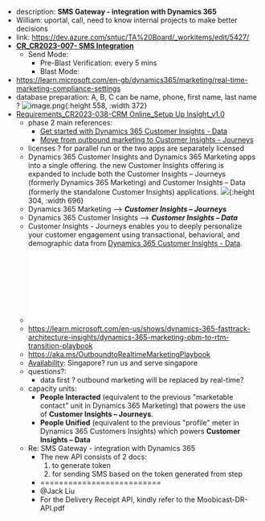 - description: **SMS Gateway - integration with Dynamics 365**
- William: uportal, call, need to know internal projects to make better decisions
- link: https://dev.azure.com/sntuc/TA%20Board/_workitems/edit/5427/
- **[CR_CR2023-007- SMS Integration](https://sntuc.sharepoint.com/:w:/r/sites/VendorSite/DXC/CR%20-%20Committed%20InProgress/CR2023-007-%20SMS%20Integration%20in%20Marketing/CR%20Paper/CR_CR2023-007-%20SMS%20Integration.docx?d=w88385039020e4dcdbccec46651bdd5dd&csf=1&web=1&e=hQgH8s)**
	- Send Mode:
		- Pre-Blast Verification: every 5 mins
		- Blast Mode:
- https://learn.microsoft.com/en-gb/dynamics365/marketing/real-time-marketing-compliance-settings
- database preparation: A, B, C can be name, phone, first name, last name ?
   ![image.png](../assets/image_1687958656598_0.png){:height 558, :width 372}
- [Requirements_CR2023-038-CRM Online_Setup Up Insight_v1.0](https://sntuc.sharepoint.com/sites/TODataandTechnology/Shared%20Documents/Digital%20Marketing%20Platform/PR%20and%20PO/CR2023-038-Real%20Time%20Marketing/Requirements_CR2023-038-CRM%20Online_Setup%20Up%20Insight_v1.0.docx?web=1)
	- phase 2 main references:
		- [Get started with Dynamics 365 Customer Insights - Data](https://learn.microsoft.com/en-us/dynamics365/customer-insights/data/get-started)
		- [Move from outbound marketing to Customer Insights - Journeys](https://learn.microsoft.com/en-us/dynamics365/customer-insights/journeys/real-time-marketing-move)
	- licenses ? for parallel run or the two apps are separately licensed
	- Dynamics 365 Customer Insights and Dynamics 365 Marketing apps into a single offering. the new Customer Insights offering is expanded to include both the Customer Insights – Journeys (formerly Dynamics 365 Marketing) and Customer Insights – Data (formerly the standalone Customer Insights) applications.
	  ![](https://learn.microsoft.com/en-us/dynamics365/customer-insights/journeys/media/ci-faq-sku-name-change.png){:height 304, :width 696}
	- Dynamics 365 Marketing --> ***Customer Insights – Journeys***
	- Dynamics 365 Customer Insights --> ***Customer Insights – Data***
	- Customer Insights - Journeys enables you to deeply personalize your customer engagement using transactional, behavioral, and demographic data from [Dynamics 365 Customer Insights - Data](https://learn.microsoft.com/en-us/dynamics365/customer-insights).
	- ![Transitioning from Outbound to Real-time Marketing Playbook-7-24-23.pdf](../assets/Transitioning_from_Outbound_to_Real-time_Marketing_Playbook-7-24-23_1695658555658_0.pdf)
	- https://learn.microsoft.com/en-us/shows/dynamics-365-fasttrack-architecture-insights/dynamics-365-marketing-obm-to-rtm-transition-playbook
	- https://aka.ms/OutboundtoRealtimeMarketingPlaybook
	- [Availability](https://learn.microsoft.com/en-us/dynamics365/customer-insights/journeys/ci-faq#availability): Singapore? run us and serve singapore
	- questions?:
		- data first ? outbound marketing will be replaced by real-time?
	- capacity units:
		- **People Interacted** (equivalent to the previous "marketable contact" unit in Dynamics 365 Marketing) that powers the use of **Customer Insights – Journeys**.
		- **People Unified** (equivalent to the previous "profile" meter in Dynamics 365 Customers Insights) which powers **Customer Insights – Data**
	- Re: SMS Gateway - integration with Dynamics 365
		- The new API consists of 2 docs:
		  1. to generate token
		  2. for sending SMS based on the token generated from step
		- ==========================
		- @Jack Liu
		- For the Delivery Receipt API, kindly refer to the 
		  Moobicast-DR-API.pdf